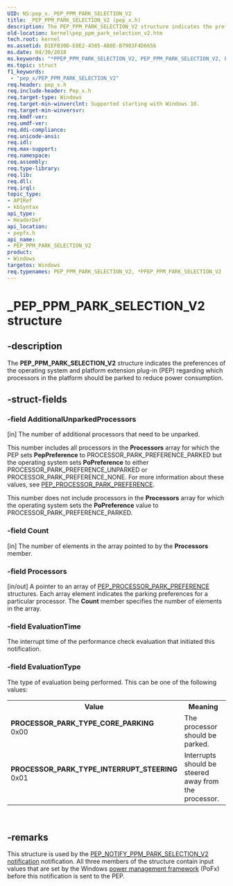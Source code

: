 ```yaml
---
UID: NS:pep_x._PEP_PPM_PARK_SELECTION_V2
title: _PEP_PPM_PARK_SELECTION_V2 (pep_x.h)
description: The PEP_PPM_PARK_SELECTION_V2 structure indicates the preferences of the operating system and platform extension plug-in (PEP) regarding which processors in the platform should be parked to reduce power consumption.
old-location: kernel\pep_ppm_park_selection_v2.htm
tech.root: kernel
ms.assetid: D1EFB30D-E8E2-4585-AB0E-B7903F4D6656
ms.date: 04/30/2018
ms.keywords: "*PPEP_PPM_PARK_SELECTION_V2, PEP_PPM_PARK_SELECTION_V2, PEP_PPM_PARK_SELECTION_V2 structure [Kernel-Mode Driver Architecture], PPEP_PPM_PARK_SELECTION_V2, PPEP_PPM_PARK_SELECTION_V2 structure pointer [Kernel-Mode Driver Architecture], PROCESSOR_PARK_TYPE_CORE_PARKING, PROCESSOR_PARK_TYPE_INTERRUPT_STEERING, _PEP_PPM_PARK_SELECTION_V2, kernel.pep_ppm_park_selection_v2, pepfx/PEP_PPM_PARK_SELECTION_V2, pepfx/PPEP_PPM_PARK_SELECTION_V2"
ms.topic: struct
f1_keywords:
 - "pep_x/PEP_PPM_PARK_SELECTION_V2"
req.header: pep_x.h
req.include-header: Pep_x.h
req.target-type: Windows
req.target-min-winverclnt: Supported starting with Windows 10.
req.target-min-winversvr: 
req.kmdf-ver: 
req.umdf-ver: 
req.ddi-compliance: 
req.unicode-ansi: 
req.idl: 
req.max-support: 
req.namespace: 
req.assembly: 
req.type-library: 
req.lib: 
req.dll: 
req.irql: 
topic_type:
- APIRef
- kbSyntax
api_type:
- HeaderDef
api_location:
- pepfx.h
api_name:
- PEP_PPM_PARK_SELECTION_V2
product:
- Windows
targetos: Windows
req.typenames: PEP_PPM_PARK_SELECTION_V2, *PPEP_PPM_PARK_SELECTION_V2
---
```


# _PEP_PPM_PARK_SELECTION_V2 structure


## -description


The <b>PEP_PPM_PARK_SELECTION_V2</b> structure indicates the preferences of the operating system and platform extension plug-in (PEP) regarding which processors in the platform should be parked to reduce power consumption.


## -struct-fields




### -field AdditionalUnparkedProcessors

[in] The number of additional processors that need to be unparked.

This number includes all processors in the <b>Processors</b> array for which the PEP sets <b>PepPreference</b> to PROCESSOR_PARK_PREFERENCE_PARKED but the operating system sets <b>PoPreference</b> to either PROCESSOR_PARK_PREFERENCE_UNPARKED or PROCESSOR_PARK_PREFERENCE_NONE. For more information about these values, see <a href="https://docs.microsoft.com/windows-hardware/drivers/ddi/content/pepfx/ns-pepfx-_pep_processor_park_preference">PEP_PROCESSOR_PARK_PREFERENCE</a>.

This number does not include processors in the <b>Processors</b> array for which the operating system sets the <b>PoPreference</b> value to PROCESSOR_PARK_PREFERENCE_PARKED.


### -field Count

[in] The number of elements in the array pointed to by the <b>Processors</b> member.


### -field Processors

[in/out] A pointer to an array of <a href="https://docs.microsoft.com/windows-hardware/drivers/ddi/content/pepfx/ns-pepfx-_pep_processor_park_preference">PEP_PROCESSOR_PARK_PREFERENCE</a> structures. Each array element indicates the parking preferences for a particular processor. The <b>Count</b> member specifies the number of elements in the array.


### -field EvaluationTime

The interrupt time of the performance check evaluation that initiated this notification.


### -field EvaluationType

The type of evaluation being performed. This can be one of the following values:

<table>
<tr>
<th>Value</th>
<th>Meaning</th>
</tr>
<tr>
<td width="40%"><a id="PROCESSOR_PARK_TYPE_CORE_PARKING"></a><a id="processor_park_type_core_parking"></a><dl>
<dt><b>PROCESSOR_PARK_TYPE_CORE_PARKING</b></dt>
<dt>0x00</dt>
</dl>
</td>
<td width="60%">
The processor should be parked.

</td>
</tr>
<tr>
<td width="40%"><a id="PROCESSOR_PARK_TYPE_INTERRUPT_STEERING"></a><a id="processor_park_type_interrupt_steering"></a><dl>
<dt><b>PROCESSOR_PARK_TYPE_INTERRUPT_STEERING</b></dt>
<dt>0x01</dt>
</dl>
</td>
<td width="60%">
Interrupts should be steered away from the processor.

</td>
</tr>
</table>
 


## -remarks



This structure is used by the <a href="https://docs.microsoft.com/windows-hardware/drivers/ddi/content/index">PEP_NOTIFY_PPM_PARK_SELECTION_V2 notification</a> notification. All three members of the structure contain input values that are set by the Windows <a href="https://docs.microsoft.com/windows-hardware/drivers/ddi/content/index">power management framework</a> (PoFx) before this notification is sent to the PEP.



